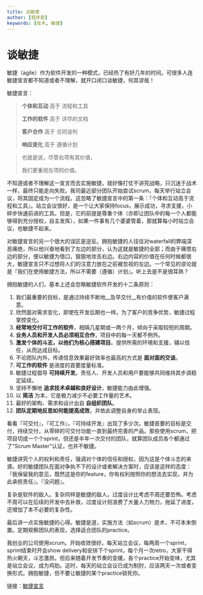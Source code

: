 ```yaml
---
title: 谈敏捷
author: [程序君]
keywords: [技术, 敏捷]
---
```


# 谈敏捷

敏捷（agile）作为软件开发的一种模式，已经热了有好几年的时间。可很多人连敏捷宣言都不知道或者不理解，就开口闭口谈敏捷，何其谬哉！

敏捷宣言：

> __个体和互动__ 高于 流程和工具
>
> __工作的软件__ 高于 详尽的文档
>
> __客户合作__ 高于 合同谈判
>
> __响应变化__ 高于 遵循计划

> 也就是说，尽管右项有其价值，
>
> 我们更重视左项的价值。

不知道或者不理解这一宣言而去实施敏捷，就好像打仗不讲究战略，只沉迷于战术一样，最终只能走向失败。我司最近部分团队开始尝试scrum，每天举行站立会议，将其固定成为一个流程。这忽略了敏捷宣言中的第一条：『个体和互动高于流程和工具』。站立会议很好，是一个让大家保持focus，展示成功，寻求支援，小碎步快速前进的工具。但是，它的前提是尊重个体（亦即让团队中的每一个人都能够得到充分授权，自主发挥），如果一件事有几个婆婆管着，那就算每小时站立会议，也敏捷不起来。

对敏捷宣言的另一个很大的误区是逆反。拥抱敏捷的人往往对waterfall的弊端深恶痛绝，所以他兴奋地看到了左边的部分，认为这就是敏捷的全部；而由于痛恨右边的部分，便以敏捷为借口，狠狠地攻击右边。右边内容的价值在任何时候都很大，敏捷宣言只不过想将人们的注意力放在之前被忽视的左边。一个常见的谬论就是『我们在使用敏捷方法，所以不需要（遵循）计划』。听上去是不是很耳熟？

拥抱敏捷的人们，基本上还会忽略敏捷软件开发的十二条原则：

1. 我们最重要的目标，是通过持续不断地__及早交付__有价值的软件使客户满意。
1. 欣然面对需求变化，即使在开发后期也一样。为了客户的竞争优势，敏捷过程掌控变化。
1. __经常地交付可工作的软件__，相隔几星期或一两个月，倾向于采取较短的周期。
1. __业务人员和开发人员必须相互合作__，项目中的每一天都不例外。
1. __激发个体的斗志，以他们为核心搭建项目__。提供所需的环境和支援，辅以信任，从而达成目标。
1. 不论团队内外，传递信息效果最好效率也最高的方式是 __面对面的交谈__。
1. __可工作的软件__ 是进度的首要度量标准。
1. 敏捷过程倡导 __可持续开发__。责任人、开发人员和用户要能够共同维持其步调稳定延续。
1. 坚持不懈地 __追求技术卓越和良好设计__，敏捷能力由此增强。
1. 以 __简洁__ 为本，它是极力减少不必要工作量的艺术。
1. 最好的架构、需求和设计出自 __自组织团队__。
1. __团队定期地反思如何能提高成效__，并依此调整自身的举止表现。

看看『可交付』，『可工作』，『可持续开发』出现了多少次。敏捷首要的目标是交付，持续交付，从零碎的可交付功能一直到最终完善的产品。那些使用scrum，把项目切成一个个sprint，但还是半年一次交付的团队，就算团队成员各个都通过了"Scrum Master"认证，也并不敏捷。

敏捷讲究个人的权利和责任，强调对个体的信任和授权，因为这是个体斗志的来源。好的敏捷团队在面对争执不下的设计或者解决方案时，应该是这样的态度：『我保留我的意见，既然这是你的feature，你有权利按照你的想法去实现，并为此承担责任』。『没问题』。

复杂是软件的敌人。复杂同样是敏捷的敌人。过度设计比考虑不周还要恐怖。考虑不周可以在后续的开发中去补救，过度设计则浪费了大量人力物力，拖延了进度，还增加了本不必要的复杂性。

最后讲一点实施敏捷的心得。敏捷是道，实施方法（如scrum）是术，不可本末倒置。定期观察团队的表现，选择适合团队的practice。

我创业的公司使用scrum。开始收效很好。每天站立会议，每两周一个sprint，sprint结束时开会show delivery和安排下个sprint，每个月一次retro，大家干得热火朝天，斗志激昂。但后来随着开发节奏的变缓，各个practice开始变味，尤其是站立会议，成为鸡肋。这时，每天的站立会议已成为制肘，应该两天一次或者变换形式。拥抱敏捷，但不要让敏捷的某个practice锁死你。

链接：[敏捷宣言](http://agilemanifesto.org/iso/zhchs/)

